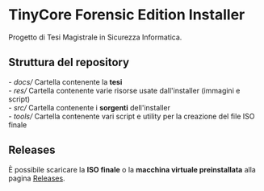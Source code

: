 # TinyCore Forensic Edition Installer

Progetto di Tesi Magistrale in Sicurezza Informatica.

## Struttura del repository

*- docs/* Cartella contenente la **tesi**<br>
*- res/* Cartella contenente varie risorse usate dall'installer (immagini e script)<br>
*- src/* Cartella contenente i **sorgenti** dell'installer<br>
*- tools/* Cartella contenente vari script e utility per la creazione del file ISO finale<br>

## Releases

È possibile scaricare la **ISO finale** o la **macchina virtuale preinstallata** alla pagina [Releases](https://github.com/Flavius12/TinyCore-FE-Installer/releases).